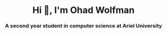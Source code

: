 <h1 align="center">Hi 👋, I'm Ohad Wolfman</h1>
<h3 align="center">A second year student in computer science at Ariel University</h3>

<!--
**MoriyaEster/MoriyaEster** is a ✨ _special_ ✨ repository because its `README.md` (this file) appears on your GitHub profile.

Here are some ideas to get you started:

- 🔭 I teach at the Cyber Education Center in the Mamriot program
- 📫 How to reach me **moriyaeo100@gmail.com**

-->
